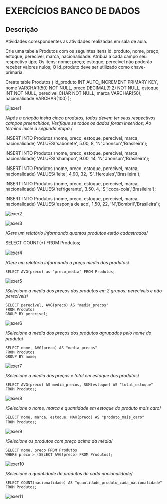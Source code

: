 # EXERCÍCIOS BANCO DE DADOS  
## Descrição
Atividades corespondentes as atividades realizadas em sala de aula. 

 Crie uma tabela Produtos com os seguintes itens id_produto, nome, preço,
 estoque, perecível, marca, nacionalidade.
 Atribua a cada campo seu respectivo tipo;
 Os itens: nome; preço; estoque; perecível não poderão receber valores nulos;
 O id_produto deve ser utilizado como chave-primaria.

Create table Produtos (
	id_produto INT AUTO_INCREMENT PRIMARY KEY,
	nome VARCHAR(50) NOT NULL,
	preco DECIMAL(9,2) NOT NULL,
	estoque INT NOT NULL,
	perecivel CHAR NOT NULL,
	marca VARCHAR(50),
	nacionalidade VARCHAR(100)
	);

 ![exer1](https://raw.githubusercontent.com/FabioCCamarg/Aula7BD/main/imagens/TabelaProdutos.png)
 
/*Após a criação insira cinco produtos, todos devem ter seus respectivos campos
preenchidos;
Verifique se todos os dados foram inseridos;
Ao término inicie a segunda etapa.*/

INSERT INTO Produtos (nome, preco, estoque, perecivel, marca, nacionalidade)
VALUES('sabonete', 5.00, 8, 'N','Jhonson','Brasileira');

INSERT INTO Produtos (nome, preco, estoque, perecivel, marca, nacionalidade)
VALUES('shampoo', 9.00, 14, 'N','Jhonson','Brasileira');
	
INSERT INTO Produtos (nome, preco, estoque, perecivel, marca, nacionalidade)
VALUES('leite', 4.90, 32, 'S','Hercules','Brasileira');

INSERT INTO Produtos (nome, preco, estoque, perecivel, marca, nacionalidade)
VALUES('refrigerante', 3.50, 4, 'S','coca-cola','Brasileira');

INSERT INTO Produtos (nome, preco, estoque, perecivel, marca, nacionalidade)
VALUES('esponja de aco', 1.50, 22, 'N','Bombril','Brasileira');

![exer2](https://raw.githubusercontent.com/FabioCCamarg/Aula7BD/main/imagens/Inser%C3%A7%C3%A3o5ProdutosTabela.png)

![exer3](https://raw.githubusercontent.com/FabioCCamarg/Aula7BD/main/imagens/SelecionadoTodosProdutos.png)

/*Gere um relatório informando quantos produtos estão cadastrados*/

SELECT COUNT(*) FROM Produtos;

![exer4](https://raw.githubusercontent.com/FabioCCamarg/Aula7BD/main/imagens/QtProdutosCadastrados.png)

/*Gere um relatório informando o preço médio dos produtos*/

	SELECT AVG(preco) as "preco_media" FROM Produtos;

![exer5](https://raw.githubusercontent.com/FabioCCamarg/Aula7BD/main/imagens/MediaProdutos.png)

/*Selecione a média dos preços dos produtos em 2 grupos: perecíveis e não
perecíveis*/
	
	SELECT perecivel, AVG(preco) AS "media_precos"
	FROM Produtos
	GROUP BY perecivel;

![exer6](https://raw.githubusercontent.com/FabioCCamarg/Aula7BD/main/imagens/MediaProdutosPereciveisNaoPereciveis.png)

/*Selecione a média dos preços dos produtos agrupados pelo nome do produto*/

	SELECT nome, AVG(preco) AS "media_precos"
	FROM Produtos
	GROUP BY nome;

![exer7](https://raw.githubusercontent.com/FabioCCamarg/Aula7BD/main/imagens/MediaPrecoNome.png)

/*Selecione a média dos preços e total em estoque dos produtos*/

	SELECT AVG(preco) AS media_precos, SUM(estoque) AS "total_estoque"
	FROM Produtos;

![exer8](https://raw.githubusercontent.com/FabioCCamarg/Aula7BD/main/imagens/MediaPrecoTotalEstoque.png)

/*Selecione o nome, marca e quantidade em estoque do produto mais caro*/

	SELECT nome, marca, estoque, MAX(preco) AS "produto_mais_caro"
	FROM Produtos; 

![exer9](https://raw.githubusercontent.com/FabioCCamarg/Aula7BD/main/imagens/NomeMarcaQtEstoqueMaisCaro.png)
 
/*Selecione os produtos com preço acima da média*/

	SELECT nome, preco FROM Produtos
	WHERE preco > (SELECT AVG(preco) FROM Produtos);

![exer10](https://raw.githubusercontent.com/FabioCCamarg/Aula7BD/main/imagens/ProdutosprecoAcimaMedia.png)

/*Selecione a quantidade de produtos de cada nacionalidade*/

	SELECT COUNT(nacionalidade) AS "quantidade_produto_cada_nacionalidade"
	FROM Produtos;	

 ![exer11](https://raw.githubusercontent.com/FabioCCamarg/Aula7BD/main/imagens/QtProdutoCadaNacionalidade.png)
